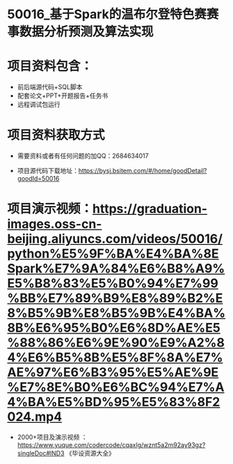  #  50016_基于Spark的温布尔登特色赛赛事数据分析预测及算法实现
 
 #  项目资料包含：
 *  前后端源代码+SQL脚本
 *  配套论文+PPT+开题报告+任务书
 *  远程调试包运行

 #  项目资料获取方式
 *  需要资料或者有任何问题的加QQ：2684634017

 *  项目源代码下载地址：https://bysj.bsitem.com/#/home/goodDetail?goodId=50016
   
 #  项目演示视频：https://graduation-images.oss-cn-beijing.aliyuncs.com/videos/50016/python%E5%9F%BA%E4%BA%8ESpark%E7%9A%84%E6%B8%A9%E5%B8%83%E5%B0%94%E7%99%BB%E7%89%B9%E8%89%B2%E8%B5%9B%E8%B5%9B%E4%BA%8B%E6%95%B0%E6%8D%AE%E5%88%86%E6%9E%90%E9%A2%84%E6%B5%8B%E5%8F%8A%E7%AE%97%E6%B3%95%E5%AE%9E%E7%8E%B0%E6%BC%94%E7%A4%BA%E5%BD%95%E5%83%8F2024.mp4
          
 *  2000+项目及演示视频 ：https://www.yuque.com/codercode/cqaxlg/wznt5a2m92ay93gz?singleDoc#lND3 《毕设资源大全》
   
